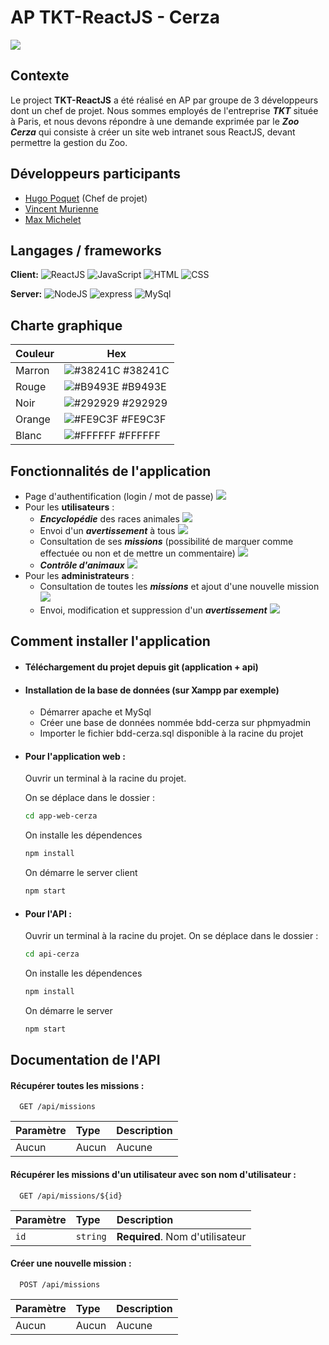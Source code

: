 
# AP TKT-ReactJS - Cerza

![](https://www.anigaido.com/media/zoo_lieux/1-100/51/cerza-parc-des-safaris-hermival-les-vaux-xl.jpg)


## Contexte

Le project **TKT-ReactJS** a été réalisé en AP par groupe de 3 développeurs dont un chef de projet. Nous sommes employés de l'entreprise ***TKT*** située à Paris, et nous devons répondre à une demande exprimée par le ***Zoo Cerza*** qui consiste à créer un site web intranet sous ReactJS, devant permettre la gestion du Zoo.


## Développeurs participants

- [Hugo Poquet](https://www.github.com/Roswell1208) (Chef de projet)
- [Vincent Murienne](https://www.github.com/Vincent-Murienne)
- [Max Michelet](https://www.github.com/Gooobelet)


## Langages / frameworks

**Client:** ![ReactJS](https://img.shields.io/badge/-ReactJS-9cf)
            ![JavaScript](https://img.shields.io/badge/-JavaScript-yellow)
            ![HTML](https://img.shields.io/badge/-HTML-orange)
            ![CSS](https://img.shields.io/badge/-CSS-blue)

**Server:** ![NodeJS](https://img.shields.io/badge/-NodeJS-green)
            ![express](https://img.shields.io/badge/-express-lightgrey)
            ![MySql](https://img.shields.io/badge/-MySql-9cf)

## Charte graphique

| Couleur             | Hex                                                                |
| ----------------- | ------------------------------------------------------------------ |
| Marron | ![#38241C](https://via.placeholder.com/10/38241C?text=+) #38241C |
| Rouge | ![#B9493E](https://via.placeholder.com/10/B9493E?text=+) #B9493E |
| Noir | ![#292929](https://via.placeholder.com/10/292929?text=+) #292929 |
| Orange | ![#FE9C3F](https://via.placeholder.com/10/FE9C3F?text=+) #FE9C3F |
| Blanc | ![#FFFFFF](https://via.placeholder.com/10/FFFFFF?text=+) #FFFFFF |


## Fonctionnalités de l'application

- Page d'authentification (login / mot de passe) ![](https://img.shields.io/badge/git%20branch-feature--authentification-red)
- Pour les ****utilisateurs**** :
    - ***Encyclopédie*** des races animales ![](https://img.shields.io/badge/git%20branch-Encyclop%C3%A9die-red)
    - Envoi d'un ***avertissement*** à tous ![](https://img.shields.io/badge/git%20branch-Avertissement-red)
    - Consultation de ses ***missions*** (possibilité de marquer comme effectuée ou non et de mettre un commentaire) ![](https://img.shields.io/badge/git%20branch-feature--missions--user-red)
    - ***Contrôle d'animaux*** ![](https://img.shields.io/badge/git%20branch-Contr%C3%B4leAnimaux-red)
- Pour les ****administrateurs**** :
    - Consultation de toutes les ***missions*** et ajout d'une nouvelle mission ![](https://img.shields.io/badge/git%20branch-feature--missions--admin-red)
    - Envoi, modification et suppression d'un ***avertissement*** ![](https://img.shields.io/badge/git%20branch-Avertissement-red)


## Comment installer l'application

- #### Téléchargement du projet depuis git (application + api)

- #### Installation de la base de données (sur Xampp par exemple)
    - Démarrer apache et MySql
    - Créer une base de données nommée bdd-cerza sur phpmyadmin
    - Importer le fichier bdd-cerza.sql disponible à la racine du projet

- #### Pour l'application web :

     Ouvrir un terminal à la racine du projet.

     On se déplace dans le dossier :
    ```bash
    cd app-web-cerza
    ```

     On installe les dépendences
    ```bash
    npm install
    ```

     On démarre le server client
    ```bash
    npm start
    ```


- #### Pour l'API :

     Ouvrir un terminal à la racine du projet.
     On se déplace dans le dossier :
    ```bash
    cd api-cerza
    ```

     On installe les dépendences
    ```bash
    npm install
    ```

     On démarre le server
    ```bash
    npm start
    ```


## Documentation de l'API

#### Récupérer toutes les missions :

```http
  GET /api/missions
```

| Paramètre | Type     | Description  |
| :-------- | :------- | :----------- |
| Aucun | Aucun | Aucune |

#### Récupérer les missions d'un utilisateur avec son nom d'utilisateur :

```http
  GET /api/missions/${id}
```

| Paramètre | Type     | Description   |
| :-------- | :------- | :------------ |
| `id`      | `string` | **Required**. Nom d'utilisateur |

#### Créer une nouvelle mission :

```http
  POST /api/missions
```

| Paramètre | Type     | Description  |
| :-------- | :------- | :----------- |
| Aucun | Aucun | Aucune |

